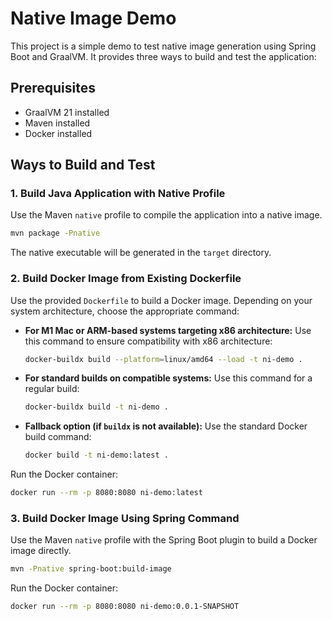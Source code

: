 # Native Image Demo

This project is a simple demo to test native image generation using Spring Boot and GraalVM. It provides three ways to build and test the application:

## Prerequisites

- GraalVM 21 installed
- Maven installed
- Docker installed

## Ways to Build and Test

### 1. Build Java Application with Native Profile

Use the Maven `native` profile to compile the application into a native image.

```bash
mvn package -Pnative
```

The native executable will be generated in the `target` directory.

### 2. Build Docker Image from Existing Dockerfile

Use the provided `Dockerfile` to build a Docker image. Depending on your system architecture, choose the appropriate command:

- **For M1 Mac or ARM-based systems targeting x86 architecture:**
  Use this command to ensure compatibility with x86 architecture:
  ```bash
  docker-buildx build --platform=linux/amd64 --load -t ni-demo .
  ```

- **For standard builds on compatible systems:**
  Use this command for a regular build:
  ```bash
  docker-buildx build -t ni-demo .
  ```

- **Fallback option (if `buildx` is not available):**
  Use the standard Docker build command:
  ```bash
  docker build -t ni-demo:latest .
  ```

Run the Docker container:

```bash
docker run --rm -p 8080:8080 ni-demo:latest
```

### 3. Build Docker Image Using Spring Command

Use the Maven `native` profile with the Spring Boot plugin to build a Docker image directly.

```bash
mvn -Pnative spring-boot:build-image
```

Run the Docker container:

```bash
docker run --rm -p 8080:8080 ni-demo:0.0.1-SNAPSHOT
```
